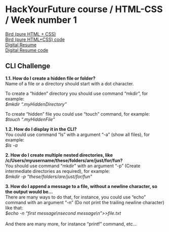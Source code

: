 # HackYourFuture course / HTML-CSS / Week number 1
<a href="http://htmlpreview.github.io/?https://github.com/asksmith/HTML-CSS/blob/main/week1/prep-exercises/bird.html">Bird (pure HTML + CSS)</a>
<br>
<a href="https://github.com/asksmith/HTML-CSS/blob/main/week1/prep-exercises/bird.html">Bird (pure HTML+CSS) code</a>
<br>
<a href="http://htmlpreview.github.io/?https://github.com/asksmith/HTML-CSS/blob/main/week1/digital-resume/cv.html">Digital Resume</a>
<br>
<a href="https://github.com/asksmith/HTML-CSS/blob/main/week1/digital-resume/cv.html">Digital Resume code</a>

<h2>CLI Challenge</h2>
<p>
<b>1.1. How do I create a hidden file or folder? </b>
<br>
Name of a file or a directory should start with a dot character. <br>

To create a “hidden” directory you should use command “mkdir”, for example: <br>
<i>$mkdir “.myHiddenDirectory”</i><br>

To create “hidden” file you could use “touch” command, for example: <br>
<i>$touch “.myHiddenFile”</i><br>
</p>

<p>
<b>1.2. How do I display it in the CLI?</b>
<br>
You could use command “ls” with a argument “-a” (show all files), for example:<br>
<i>$ls -a</i>
</p>

<p>
<b>2. How do I create multiple nested directories, like /c/Users/myusername/these/folders/are/just/for/fun?</b>
<br>
You should use command “mkdir” with an argument “-p” (Create intermediate directories as required), for example:<br>
<i>$mkdir -p “these/folders/are/just/for/fun” </i>
</p>

<p>
<b>3. How do I append a message to a file, without a newline character, so the output would be…</b>
<br>
There are many ways to do that, for instance, you could use “echo” command with an argument “-n” (Do not print the trailing newline character) like that:<br>
<i>$echo -n “first message\nsecond message\n”>>file.txt</i><br>
<br>
And there are many more, for instance “printf” command, etc...
</p>
